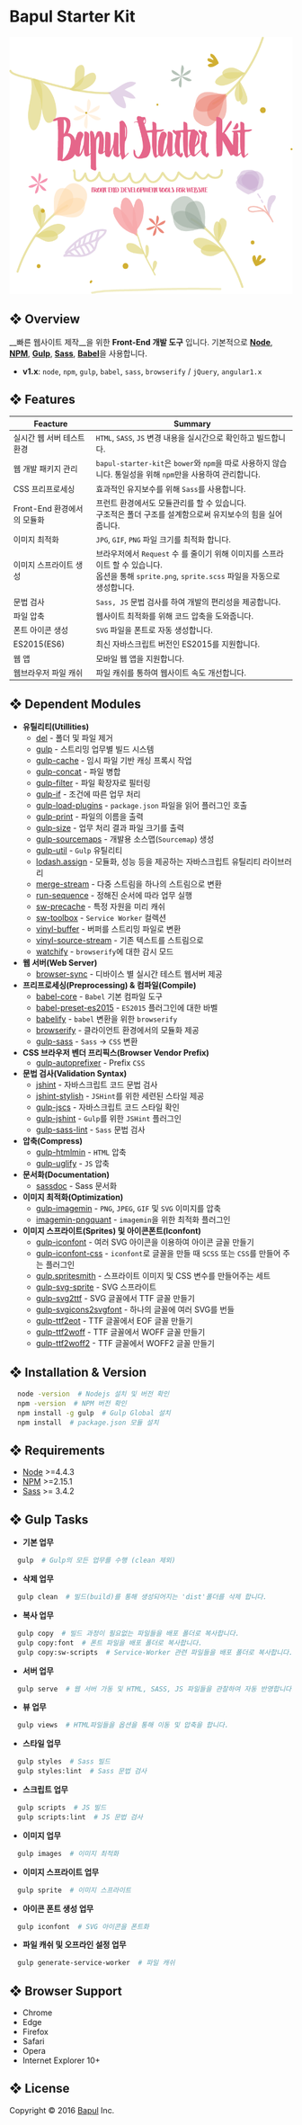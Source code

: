 # Bapul Starter Kit

<div align="center"><img src="./dist/images/bapul-starter-kit.png" alt="bapul-starter-kit"></div>

## ❖ Overview
__빠른 웹사이트 제작__을 위한 __Front-End 개발 도구__ 입니다.
기본적으로 [__Node__](https://nodejs.org/), [__NPM__](https://www.npmjs.com/), [__Gulp__](http://gulpjs.com/), [__Sass__](http://www.sass-lang.com/), [__Babel__](https://babeljs.io/)을 사용합니다.<br>

- __v1.x__: `node`, `npm`, `gulp`, `babel`, `sass`, `browserify` / `jQuery`, `angular1.x`


## ❖ Features
Feacture | Summary
---------|---------
실시간 웹 서버 테스트 환경 | `HTML`, `SASS`, `JS` 변경 내용을 실시간으로 확인하고 빌드합니다.
웹 개발 패키지 관리 | `bapul-starter-kit`은 `bower`와 `npm`을 따로 사용하지 않습니다. 통일성을 위해 `npm`만을 사용하여 관리합니다.
CSS 프리프로세싱 | 효과적인 유지보수를 위해 `Sass`를 사용합니다.
Front-End 환경에서의 모듈화 | 프런트 환경에서도 모듈관리를 할 수 있습니다.<br> 구조적은 폴더 구조를 설계함으로써 유지보수의 힘을 실어 줍니다.
이미지 최적화 | `JPG`, `GIF`, `PNG` 파일 크기를 최적화 합니다.
이미지 스프라이트 생성 | 브라우저에서 `Request` 수 를 줄이기 위해 이미지를 스프라이트 할 수 있습니다.<br>옵션을 통해 `sprite.png`, `sprite.scss` 파일을 자동으로 생성합니다.
문법 검사 | `Sass, JS` 문법 검사를 하여 개발의 편리성을 제공합니다.
파일 압축 | 웹사이트 최적화를 위해 코드 압축을 도와줍니다.
폰트 아이콘 생성 | `SVG` 파일을 폰트로 자동 생성합니다.
ES2015(ES6) | 최신 자바스크립트 버전인 ES2015를 지원합니다.
웹 앱 | 모바일 웹 앱을 지원합니다.
웹브라우저 파일 캐쉬 | 파일 캐쉬를 통하여 웹사이트 속도 개선합니다.


## ❖ Dependent Modules
- __유틸리티(Utillities)__
  - [del](https://github.com/sindresorhus/del) - 폴더 및 파일 제거
  - [gulp](https://github.com/gulpjs/gulp) - 스트리밍 업무별 빌드 시스템
  - [gulp-cache](https://github.com/jgable/gulp-cache) - 임시 파일 기반 캐싱 프록시 작업
  - [gulp-concat](https://github.com/contra/gulp-concat) - 파일 병합
  - [gulp-filter](https://github.com/sindresorhus/gulp-filter) - 파일 확장자로 필터링
  - [gulp-if](https://github.com/robrich/gulp-if) - 조건에 따른 업무 처리
  - [gulp-load-plugins](https://github.com/jackfranklin/gulp-load-plugins) - `package.json` 파일을 읽어 플러그인 호출
  - [gulp-print](https://github.com/alexgorbatchev/gulp-print) - 파일의 이름을 출력
  - [gulp-size](https://github.com/sindresorhus/gulp-size) - 업무 처리 결과 파일 크기를 출력
  - [gulp-sourcemaps](https://github.com/floridoo/gulp-sourcemaps) - 개발용 소스맵(`Sourcemap`) 생성
  - [gulp-util](https://github.com/gulpjs/gulp-util) - `Gulp` 유틸리티
  - [lodash.assign](https://github.com/lodash/lodash) - 모듈화, 성능 등을 제공하는 자바스크립트 유틸리티 라이브러리
  - [merge-stream](https://github.com/grncdr/merge-stream) - 다중 스트림을 하나의 스트림으로 변환
  - [run-sequence](https://github.com/OverZealous/run-sequence) - 정해진 순서에 따라 업무 실행
  - [sw-precache](https://github.com/googlechrome/sw-precache) - 특정 자원을 미리 캐쉬
  - [sw-toolbox](https://github.com/GoogleChrome/sw-toolbox) - `Service Worker` 컬렉션
  - [vinyl-buffer](https://github.com/hughsk/vinyl-buffer) - 버퍼를 스트리밍 파일로 변환
  - [vinyl-source-stream](https://github.com/hughsk/vinyl-source-stream) - 기존 텍스트를 스트림으로
  - [watchify](https://github.com/substack/watchify) - `browserify`에 대한 감시 모드
- __웹 서버(Web Server)__
  - [browser-sync](https://github.com/browsersync/browser-sync) - 디바이스 별 실시간 테스트 웹서버 제공
- __프리프로세싱(Preprocessing) & 컴파일(Compile)__
  - [babel-core](https://github.com/babel/babel/tree/master/packages/babel-core) - `Babel` 기본 컴파일 도구
  - [babel-preset-es2015](https://github.com/babel/babel/tree/master/packages/babel-preset-es2015) - `ES2015` 플러그인에 대한 바벨
  - [babelify](https://github.com/babel/babelify) - `babel` 변환을 위한 `browserify`
  - [browserify](https://github.com/substack/node-browserify) - 클라이언트 환경에서의 모듈화 제공
  - [gulp-sass](https://github.com/dlmanning/gulp-sass) - `Sass` -> `CSS` 변환
- __CSS 브라우저 벤더 프리픽스(Browser Vendor Prefix)__
  - [gulp-autoprefixer](https://github.com/sindresorhus/gulp-autoprefixer) - Prefix `CSS`
- __문법 검사(Validation Syntax)__
  - [jshint](https://github.com/jshint/jshint) - 자바스크립트 코드 문법 검사
  - [jshint-stylish](https://github.com/sindresorhus/jshint-stylish) - `JSHint`를 위한 세련된 스타일 제공
  - [gulp-jscs](https://github.com/jscs-dev/gulp-jscs) - 자바스크립트 코드 스타일 확인
  - [gulp-jshint](https://github.com/spalger/gulp-jshint) - `Gulp`를 위한 `JSHint` 플러그인
  - [gulp-sass-lint](https://github.com/sasstools/gulp-sass-lint) - `Sass` 문법 검사
- __압축(Compress)__
  - [gulp-htmlmin](https://github.com/jonschlinkert/gulp-htmlmin) - `HTML` 압축
  - [gulp-uglify](https://github.com/terinjokes/gulp-uglify) - `JS` 압축
- __문서화(Documentation)__
  - [sassdoc](https://github.com/SassDoc/sassdoc) - Sass 문서화
- __이미지 최적화(Optimization)__
  - [gulp-imagemin](https://github.com/sindresorhus/gulp-imagemin) - `PNG`, `JPEG`, `GIF` 및 `SVG` 이미지를 압축
  - [imagemin-pngquant](https://github.com/imagemin/imagemin-pngquant) - `imagemin`을 위한 최적화 플러그인
- __이미지 스프라이트(Sprites) 및 아이콘폰트(Iconfont)__
  - [gulp-iconfont](https://github.com/nfroidure/gulp-iconfont) - 여러 SVG 아이콘을 이용하여 아이콘 글꼴 만들기
  - [gulp-iconfont-css](https://github.com/backflip/gulp-iconfont-css) - `iconfont`로 글꼴을 만들 때 `SCSS` 또는 `CSS`를 만들어 주는 플러그인
  - [gulp.spritesmith](https://github.com/twolfson/gulp.spritesmith) - 스프라이트 이미지 및 CSS 변수를 만들어주는 세트
  - [gulp-svg-sprite](https://github.com/jkphl/gulp-svg-sprite) - SVG 스프라이트
  - [gulp-svg2ttf](https://github.com/nfroidure/gulp-svg2ttf) - SVG 글꼴에서 TTF 글꼴 만들기
  - [gulp-svgicons2svgfont](https://github.com/nfroidure/gulp-svgicons2svgfont) - 하나의 글꼴에 여러 SVG를 번들
  - [gulp-ttf2eot](https://github.com/nfroidure/gulp-ttf2eot) - TTF 글꼴에서 EOF 글꼴 만들기
  - [gulp-ttf2woff](https://github.com/nfroidure/gulp-ttf2woff) - TTF 글꼴에서 WOFF 글꼴 만들기
  - [gulp-ttf2woff2](https://github.com/nfroidure/gulp-ttf2woff2) - TTF 글꼴에서 WOFF2 글꼴 만들기


## ❖ Installation & Version
```sh
  node -version  # Nodejs 설치 및 버전 확인
  npm -version  # NPM 버전 확인
  npm install -g gulp  # Gulp Global 설치
  npm install  # package.json 모듈 설치
```


## ❖ Requirements
- [Node](http://nodejs.org/) >=4.4.3
- [NPM](https://www.npmjs.com/) >=2.15.1
- [Sass](http://sass-lang.com/) >= 3.4.2


## ❖ Gulp Tasks
- __기본 업무__
```sh
  gulp  # Gulp의 모든 업무를 수행 (clean 제외)
```
- __삭제 업무__
```sh
  gulp clean  # 빌드(build)를 통해 생성되어지는 'dist'폴더를 삭제 합니다.
```
- __복사 업무__
```sh
  gulp copy  # 빌드 과정이 필요없는 파일들을 배포 폴더로 복사합니다.
  gulp copy:font  # 폰트 파일을 배포 폴더로 복사합니다.
  gulp copy:sw-scripts  # Service-Worker 관련 파일들을 배포 폴더로 복사합니다.
```
- __서버 업무__
```sh
  gulp serve  # 웹 서버 가동 및 HTML, SASS, JS 파일들을 관찰하여 자동 반영합니다.
```
- __뷰 업무__
```sh
  gulp views  # HTML파일들을 옵션을 통해 이동 및 압축을 합니다.
```
- __스타일 업무__
```sh
  gulp styles  # Sass 빌드
  gulp styles:lint  # Sass 문법 검사
```
- __스크립트 업무__
```sh
  gulp scripts  # JS 빌드
  gulp scripts:lint  # JS 문법 검사
```
- __이미지 업무__
```sh
  gulp images  # 이미지 최적화
```
- __이미지 스프라이트 업무__
```sh
  gulp sprite  # 이미지 스프라이트
```
- __아이콘 폰트 생성 업무__
```sh
  gulp iconfont  # SVG 아이콘을 폰트화
```
- __파일 캐쉬 및 오프라인 설정 업무__
```sh
  gulp generate-service-worker  # 파일 캐쉬
```


## ❖ Browser Support
- Chrome
- Edge
- Firefox
- Safari
- Opera
- Internet Explorer 10+


## ❖ License
Copyright © 2016 [Bapul](https://about.bapul.net) Inc.
